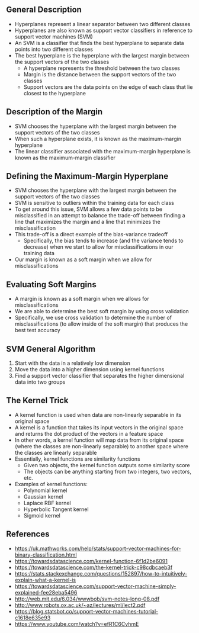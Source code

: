 ## General Description
- Hyperplanes represent a linear separator between two different classes
- Hyperplanes are also known as support vector classifiers in reference to support vector machines (SVM)
- An SVM is a classifier that finds the best hyperplane to separate data points into two different classes
- The best hyperplane is the hyperplane with the largest margin between the support vectors of the two classes
	- A hyperplane represents the threshold between the two classes
	- Margin is the distance between the support vectors of the two classes
	- Support vectors are the data points on the edge of each class that lie closest to the hyperplane

## Description of the Margin
- SVM chooses the hyperplane with the largest margin between the support vectors of the two classes
- When such a hyperplane exists, it is known as the maximum-margin hyperplane
- The linear classifier associated with the maximum-margin hyperplane is known as the maximum-margin classifier

## Defining the Maximum-Margin Hyperplane
- SVM chooses the hyperplane with the largest margin between the support vectors of the two classes
- SVM is sensitive to outliers within the training data for each class
- To get around this issue, SVM allows a few data points to be misclassified in an attempt to balance the trade-off between finding a line that maximizes the margin and a line that minimizes the misclassification
- This trade-off is a direct example of the bias-variance tradeoff
	- Specifically, the bias tends to increase (and the variance tends to decrease) when we start to allow for misclassifications in our training data
- Our margin is known as a soft margin when we allow for misclassifications

## Evaluating Soft Margins
- A margin is known as a soft margin when we allows for misclassifications
- We are able to determine the best soft margin by using cross validation
- Specifically, we use cross validation to determine the number of misclassifications (to allow inside of the soft margin) that produces the best test accuracy

## SVM General Algorithm
1. Start with the data in a relatively low dimension
2. Move the data into a higher dimension using kernel functions
3. Find a support vector classifier that separates the higher dimensional data into two groups

## The Kernel Trick
- A kernel function is used when data are non-linearly separable in its original space
- A kernel is a function that takes its input vectors in the original space and returns the dot product of the vectors in a feature space
- In other words, a kernel function will map data from its original space (where the classes are non-linearly separable) to another space where the classes are linearly separable
- Essentially, kernel functions are similarity functions
	- Given two objects, the kernel function outputs some similarity score
	- The objects can be anything starting from two integers, two vectors, etc.
- Examples of kernel functions:
	- Polynomial kernel
	- Gaussian kernel
	- Laplace RBF kernel
	- Hyperbolic Tangent kernel
	- Sigmoid kernel
 
## References
- https://uk.mathworks.com/help/stats/support-vector-machines-for-binary-classification.html
- https://towardsdatascience.com/kernel-function-6f1d2be6091
- https://towardsdatascience.com/the-kernel-trick-c98cdbcaeb3f
- https://stats.stackexchange.com/questions/152897/how-to-intuitively-explain-what-a-kernel-is
- https://towardsdatascience.com/support-vector-machine-simply-explained-fee28eba5496
- http://web.mit.edu/6.034/wwwbob/svm-notes-long-08.pdf
- http://www.robots.ox.ac.uk/~az/lectures/ml/lect2.pdf
- https://blog.statsbot.co/support-vector-machines-tutorial-c1618e635e93
- https://www.youtube.com/watch?v=efR1C6CvhmE
